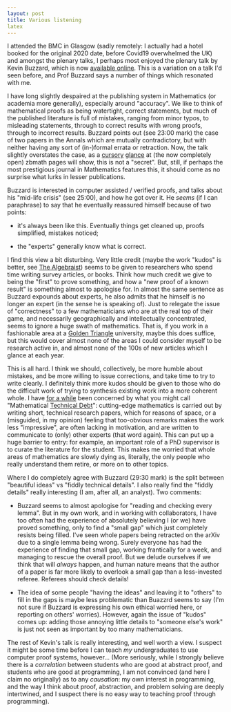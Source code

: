 ```yaml
---
layout: post
title: Various listening
latex
---
```


I attended the BMC in Glasgow (sadly remotely: I actually had a hotel booked for the original 2020 date, before Covid19 overwhelmed the UK) and amongst the plenary talks, I perhaps most enjoyed the plenary talk by Kevin Buzzard, which is now [available online](https://media.ed.ac.uk/media/BMC%20BAMC%202021%20Kevin%20Buzzard/1_fu67ebix).  This is a variation on a talk I'd seen before, and Prof Buzzard says a number of things which resonated with me.

<!--more-->

I have long slightly despaired at the publishing system in Mathematics (or academia more generally), especially around "accuracy".  We like to think of mathematical proofs as being watertight, correct statements, but much of the published literature is full of mistakes, ranging from minor typos, to misleading statements, through to correct results with wrong proofs, through to incorrect results.  Buzzard points out (see 23:00 mark) the case of two papers in the Annals which are mutually contradictory, but with neither having any sort of (in-)formal errata or retraction.  Now, the talk slightly overstates the case, as a [cursory](https://www.zbmath.org/?q=an%3A1068.32011) [glance](https://www.zbmath.org/?q=an%3A1140.14011) at (the now completely open) zbmath pages will show, this is not a "secret".  But, still, if perhaps the most prestigious journal in Mathematics features this, it should come as no surprise what lurks in lesser publications.

Buzzard is interested in computer assisted / verified proofs, and talks about his "mid-life crisis" (see 25:00), and how he got over it.  He _seems_ (if I can paraphrase) to say that he eventually reassured himself because of two points:

- it's always been like this.  Eventually things get cleaned up, proofs simplified, mistakes noticed;

- the "experts" generally know what is correct.

I find this view a bit disturbing.  Very little credit (maybe the work "kudos" is better, see [The Algebraist](https://en.wikipedia.org/wiki/The_Algebraist)) seems to be given to researchers who spend time writing survey articles, or books.  Think how much credit we give to being the "first" to prove something, and how a "new proof of a known result" is something almost to apologise for.  In almost the same sentence as Buzzard expounds about experts, he also admits that he himself is no longer an expert (in the sense he is speaking of).  Just to relegate the issue of "correctness" to a few mathematicians who are at the real top of their game, and necessarily geographically and intellectually concentrated, seems to ignore a huge swath of mathematics.  That is, if you work in a fashionable area at a [Golden Triangle](https://simple.wikipedia.org/wiki/Golden_Triangle_(UK_universities)) university, maybe this does suffice, but this would cover almost none of the areas I could consider myself to be research active in, and almost none of the 100s of new articles which I glance at each year.

This is all hard.  I think we should, collectively, be more humble about mistakes, and be more willing to issue corrections, and take time to try to write clearly.  I definitely think more kudos should be given to those who do the difficult work of trying to synthesis existing work into a more coherent whole.  I have [for a while](https://mathoverflow.net/questions/351900/importance-of-textbooks-in-health-of-a-sub-discipline) been concerned by what you might call "Mathematical [Technical Debt](https://martinfowler.com/bliki/TechnicalDebt.html)": cutting-edge mathematics is carried out by writing short, technical research papers, which for reasons of space, or a (misguided, in my opinion) feeling that too-obvious remarks makes the work less "impressive", are often lacking in motivation, and are written to communicate to (only) other experts (that word again).  This can put up a huge barrier to entry: for example, an important role of a PhD supervisor is to curate the literature for the student.  This makes me worried that whole areas of mathematics are slowly dying as, literally, the only people who really understand them retire, or more on to other topics.

Where I do completely agree with Buzzard (29:30 mark) is the split between "beautiful ideas" vs "fiddly technical details".  I also really find the "fiddly details" really interesting (I am, after all, an analyst).  Two comments:

- Buzzard seems to almost apologise for "reading and checking every lemma".  But in my own work, and in working with collaborators, I have too often had the experience of absolutely believing I (or we) have proved something, only to find a "small gap" which just completely resists being filled.  I've seen whole papers being retracted on the arXiv due to a single lemma being wrong.  Surely everyone has had the experience of finding that small gap, working frantically for a week, and managing to rescue the overall proof.  But we delude ourselves if we think that will _always_ happen, and human nature means that the author of a paper is far more likely to overlook a small gap than a less-invested referee.  Referees should check details!

- The idea of some people "having the ideas" and leaving it to "others" to fill in the gaps is maybe less problematic than Buazzrd seems to say (I'm not sure if Buzzard is expressing his own ethical worried here, or reporting on others' worries).  However, again the issue of "kudos" comes up: adding those annoying little details to "someone else's work" is just not seen as important by too many mathematicians.

The rest of Kevin's talk is really interesting, and well worth a view.  I suspect it might be some time before I can teach _my_ undergraduates to use computer proof systems, however...  (More seriously, while I strongly believe there is a _correlation_ between students who are good at abstract proof, and students who are good at programming, I am not convinced (and here I claim no originally) as to any _causation_: my own interest in programming, and the way I think about proof, abstraction, and problem solving are deeply intertwined, and I suspect there is no easy way to teaching proof through programming).
